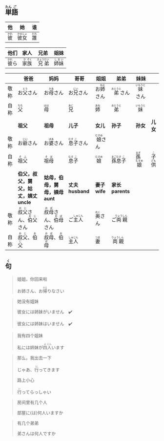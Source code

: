 ## <ruby>単<rt>たん</rt>語<rt>ご</rt></ruby>

| 他                                    | 她                                          | 谁                                    |
| ------------------------------------- | ------------------------------------------- | ------------------------------------- |
| <ruby><rb>彼</rb><rt>かれ</rt></ruby> | <ruby><rb>彼女</rb><rt>かのじょ</rt></ruby> | <ruby><rb>誰</rb><rt>だれ</rt></ruby> |

| 他们                                    | 家人                                                         | 兄弟                                                         | 姐妹                                      |
| --------------------------------------- | ------------------------------------------------------------ | ------------------------------------------------------------ | ----------------------------------------- |
| <ruby><rb>彼</rb><rt>かれ</rt></ruby>ら | <ruby><rb>家</rb><rt>か</rt></ruby><ruby><rb>族</rb><rt>ぞく</rt></ruby> | <ruby><rb>兄</rb><rt>きょう</rt></ruby><ruby><rb>弟</rb><rt>だい</rt></ruby> | <ruby><rb>姉妹</rb><rt>しまい</rt></ruby> |

|      | 爸爸                                                         | 妈妈                                                         | 哥哥                                          | 姐姐                                        | 弟弟                                                     | 妹妹                                          |                                           |
| ---- | ------------------------------------------------------------ | ------------------------------------------------------------ | --------------------------------------------- | ------------------------------------------- | -------------------------------------------------------- | --------------------------------------------- | ----------------------------------------- |
| 敬称 | お<ruby><rb>父</rb><rt>とう</rt></ruby>さん                  | お<ruby><rb>母</rb><rt>かあ</rt></ruby>さん                  | お<ruby><rb>兄</rb><rt>にい</rt></ruby>さん   | お<ruby><rb>姉</rb><rt>ねえ</rt></ruby>さん | <ruby><rb>弟</rb><rt>おとうと</rt></ruby>さん            | <ruby><rb>妹</rb><rt>いもうと</rt></ruby>さん |                                           |
| 自称 | <ruby><rb>父</rb><rt>ちち</rt></ruby>                        | <ruby><rb>母</rb><rt>はは</rt></ruby>                        | <ruby><rb>兄</rb><rt>あに</rt></ruby>         | <ruby><rb>姉</rb><rt>あね</rt></ruby>       | <ruby>弟<rt>おとうと</rt></ruby>                         | <ruby><rb>妹</rb><rt>いもうと</rt></ruby>     |                                           |
|      | **祖父**                                                     | **祖母**                                                     | **儿子**                                      | **女儿**                                    | **孙子**                                                 | **孙女**                                      | **儿女**                                  |
| 敬称 | お<ruby>爺<rt>じい</rt></ruby>さん                           | お<ruby>婆<rt>ばあ</rt></ruby>さん                           | <ruby>息<rt>むす</rt>子<rt>こ</rt>さん</ruby> | <ruby>娘<rt>むすめ</rt>さん</ruby>          |                                                          |                                               |                                           |
| 自称 | <ruby>祖<rt>そ</rt>父<rt>ふ</rt></ruby>                      | <ruby>祖<rt>そ</rt>母<rt>ぼ</rt></ruby>                      | <ruby>息<rt>むす</rt>子<rt>こ</rt></ruby>     | <ruby>娘<rt>むすめ</rt></ruby>              | <ruby>孫<rt>まご</rt>息<rt>むす</rt>子<rt>こ</rt></ruby> | <ruby>孫<rt>まぎ</rt>娘<rt>むすめ</rt></ruby> | <ruby>子<rt>こ</rt>供<rt>ども</rt></ruby> |
|      | **伯父，叔父，舅父，姑丈，姨丈 uncle**                       | **姑母，伯母，舅母，姨母 aunt**                              | **丈夫 husband**                              | **妻子 wife**                               | **家长 parents**                                         |                                               |                                           |
| 敬称 | <ruby>叔<rt>お</rt>父<rt>じ</rt>さん</ruby>、<ruby>伯<rt>お</rt>父<rt>じ</rt>さん</ruby> | <ruby>叔<rt>お</rt>母<rt>ば</rt>さん</ruby>、<ruby>伯<rt>お</rt>母<rt>ば</rt>さん</ruby> | ご<ruby>主<rt>しゅ</rt>人<rt>じん</rt></ruby> | <ruby>奥<rt>おく</rt>さん</ruby>            | ご<ruby>両<rt>りょう</rt>親<rt>しん</rt></ruby>          |                                               |                                           |
| 自称 | <ruby>叔<rt>お</rt>父<rt>じ</rt></ruby>、<ruby>伯<rt>お</rt>父<rt>じ</rt></ruby> | <ruby>叔<rt>お</rt>母<rt>ば</rt></ruby>、<ruby>伯<rt>お</rt>母<rt>ば</rt></ruby> | <ruby>主<rt>しゅ</rt>人<rt>じん</rt></ruby>   | <ruby>妻<rt>つま</rt></ruby>                | <ruby>両<rt>りょう</rt>親<rt>しん</rt></ruby>            |                                               |                                           |



## <ruby><rb>句</rb><rt>く</rt></ruby>

> 姐姐，你回来啦
>
> お姉さん、お<ruby><rb>帰</rb><rt>かえ</rt></ruby>りなさい

> 她没有姐妹
>
> 彼女には姉妹がいません　✔️
>
> 彼女には姉妹はいません　✔️

> 我有四个姐妹
>
> 私には姉妹が<ruby><rb>四</rb><rt>よ</rt></ruby><ruby><rb>人</rb><rt>にん</rt></ruby>います

> 那么，我出去一下
>
> じゃあ、<ruby><rb>行</rb><rt>い</rt></ruby>ってきます
>
> 路上小心
>
> <ruby><rb>行</rb><rt>い</rt></ruby>ってらっしゃい

> 房间里有几个人
>
> 部屋に(は)何人いますか

> 有几个弟弟
>
> 弟さんは何人ですか
